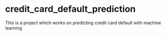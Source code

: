 # credit_card_default_prediction
This is a project which works on predicting credit card default with machine learning
